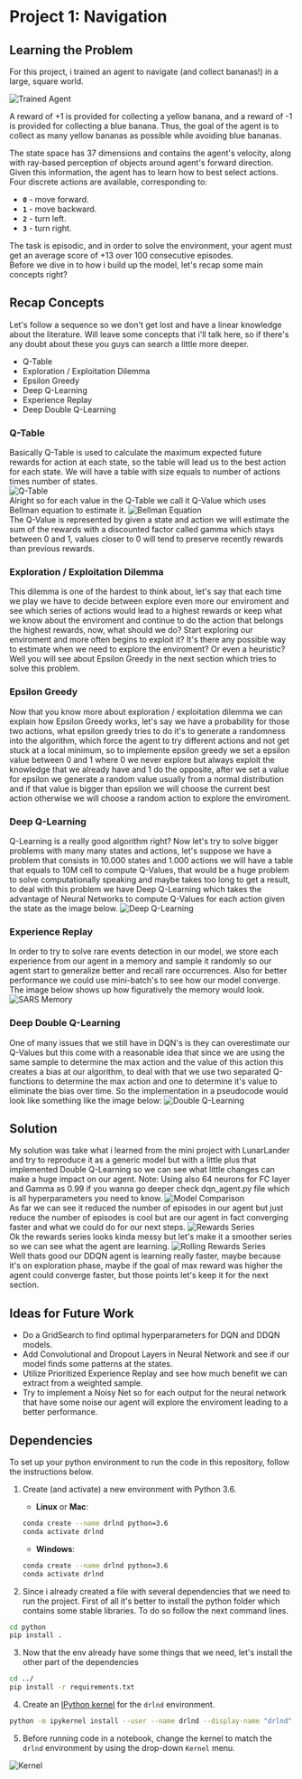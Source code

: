 [//]: # (Image References)

[image1]: https://user-images.githubusercontent.com/10624937/42135619-d90f2f28-7d12-11e8-8823-82b970a54d7e.gif "Trained Agent"
[image2]: https://user-images.githubusercontent.com/10624937/42386929-76f671f0-8106-11e8-9376-f17da2ae852e.png "Kernel"
[image3]: https://miro.medium.com/max/644/1*ll9SkIj-JzW1WGvAEp-9wg.png "Q-Table"
[image4]: https://miro.medium.com/max/538/1*raYvY38yWm4E4J3iYqv6dA.png "Bellman Equation"
[image5]: imgs/episodes.png "Model Comparison"
[image6]: imgs/rewards_series.png "Rewards Series"
[image7]: imgs/rolling_rewards_series.png "Rolling Rewards Series"
[image8]: https://paperswithcode.com/media/methods/b6cdb8f5-ea3a-4cca-9331-f951c984d63a_MBK7MUl.png "SARS Memory"
[image9]: https://cdn.analyticsvidhya.com/wp-content/uploads/2019/04/Screenshot-2019-04-16-at-5.46.01-PM.png "Deep Q-Learning"
[image10]: https://images3.programmersought.com/637/5d/5d4d7814d1fcdc7c8c5ffeee151721fd.png "Double Q-Learning"

# Project 1: Navigation

## Learning the Problem

For this project, i trained an agent to navigate (and collect bananas!) in a large, square world.  

![Trained Agent][image1]

A reward of +1 is provided for collecting a yellow banana, and a reward of -1 is provided for collecting a blue banana. Thus, the goal of the agent is to collect as many yellow bananas as possible while avoiding blue bananas.  

The state space has 37 dimensions and contains the agent's velocity, along with ray-based perception of objects around agent's forward direction. Given this information, the agent has to learn how to best select actions. Four discrete actions are available, corresponding to:
- **`0`** - move forward.
- **`1`** - move backward.
- **`2`** - turn left.
- **`3`** - turn right.

The task is episodic, and in order to solve the environment, your agent must get an average score of +13 over 100 consecutive episodes.<br>
Before we dive in to how i build up the model, let's recap some main concepts right?

## Recap Concepts
Let's follow a sequence so we don't get lost and have a linear knowledge about the literature. Will leave some concepts that i'll talk here, so if there's any doubt about these you guys can search a little more deeper.
- Q-Table
- Exploration / Exploitation Dilemma
- Epsilon Greedy
- Deep Q-Learning
- Experience Replay
- Deep Double Q-Learning

### Q-Table
Basically Q-Table is used to calculate the maximum expected future rewards for action at each state, so the table will lead us to the best action for each state. We will have a table with size equals to number of actions times number of states.<br>
![Q-Table][image3]<br>
Alright so for each value in the Q-Table we call it Q-Value which uses Bellman equation to estimate it.
![Bellman Equation][image4]<br>
The Q-Value is represented by given a state and action we will estimate the sum of the rewards with a discounted factor called gamma which stays between 0 and 1, values closer to 0 will tend to preserve recently rewards than previous rewards.
### Exploration / Exploitation Dilemma
This dilemma is one of the hardest to think about, let's say that each time we play we have to decide between explore even more our enviroment and see which series of actions would lead to a highest rewards or keep what we know about the enviroment and continue to do the action that belongs the highest rewards, now, what should we do? Start exploring our enviroment and more often begins to exploit it? It's there any possible way to estimate when we need to explore the enviroment? Or even a heuristic? Well you will see about Epsilon Greedy in the next section which tries to solve this problem.
### Epsilon Greedy
Now that you know more about exploration / exploitation dilemma we can explain how Epsilon Greedy works, let's say we have a probability for those two actions, what epsilon greedy tries to do it's to generate a randomness into the algorithm, which force the agent to try different actions and not get stuck at a local minimum, so to implemente epsilon greedy we set a epsilon value between 0 and 1 where 0 we never explore but always exploit the knowledge that we already have and 1 do the opposite, after we set a value for epsilon we generate a random value usually from a normal distribution and if that value is bigger than epsilon we will choose the current best action otherwise we will choose a random action to explore the enviroment.
### Deep Q-Learning
Q-Learning is a really good algorithm right? Now let's try to solve bigger problems with many many states and actions, let's suppose we have a problem that consists in 10.000 states and 1.000 actions we will have a table that equals to 10M cell to compute Q-Values, that would be a huge problem to solve computationally speaking and maybe takes too long to get a result, to deal with this problem we have Deep Q-Learning which takes the advantage of Neural Networks to compute Q-Values for each action given the state as the image below.
![Deep Q-Learning][image9]

### Experience Replay
In order to try to solve rare events detection in our model, we store each experience from our agent in a memory and sample it randomly so our agent start to generalize better and recall rare occurrences. Also for better performance we could use mini-batch's to see how our model converge. The image below shows up how figuratively the memory would look.
![SARS Memory][image8]
### Deep Double Q-Learning
One of many issues that we still have in DQN's is they can overestimate our Q-Values but this come with a reasonable idea that since we are using the same sample to determine the max action and the value of this action this creates a bias at our algorithm, to deal with that we use two separated Q-functions to determine the max action and one to determine it's value to eliminate the bias over time. So the implementation in a pseudocode would look like something like the image below:
![Double Q-Learning][image10]
## Solution
My solution was take what i learned from the mini project with LunarLander and try to reproduce it as a generic model but with a little plus that implemented Double Q-Learning so we can see what little changes can make a huge impact on our agent.
Note: Using also 64 neurons for FC layer and Gamma as 0.99 if you wanna go deeper check dqn_agent.py file which is all hyperparameters you need to know.
![Model Comparison][image5]<br>
As far we can see it reduced the number of episodes in our agent but just reduce the number of episodes is cool but are our agent in fact converging faster and what we could do for our next steps.
![Rewards Series][image6]<br>
Ok the rewards series looks kinda messy but let's make it a smoother series so we can see what the agent are learning.
![Rolling Rewards Series][image7]<br>
Well thats good our DDQN agent is learning really faster, maybe because it's on exploration phase, maybe if the goal of max reward was higher the agent could converge faster, but those points let's keep it for the next section.
## Ideas for Future Work
- Do a GridSearch to find optimal hyperparameters for DQN and DDQN models.
- Add Convolutional and Dropout Layers in Neural Network and see if our model finds some patterns at the states.
- Utilize Prioritized Experience Replay and see how much benefit we can extract from a weighted sample.
- Try to implement a Noisy Net so for each output for the neural network that have some noise our agent will explore the enviroment leading to a better performance.


## Dependencies

To set up your python environment to run the code in this repository, follow the instructions below.

1. Create (and activate) a new environment with Python 3.6.

	- __Linux__ or __Mac__: 
	```bash
	conda create --name drlnd python=3.6
	conda activate drlnd
	```
	- __Windows__: 
	```bash
	conda create --name drlnd python=3.6 
	conda activate drlnd
	```
	
2. Since i already created a file with several dependencies that we need to run the project. First of all it's better to install the python folder which contains some stable libraries. To do so follow the next command lines.
```bash
cd python
pip install .
```

3. Now that the env already have some things that we need, let's install the other part of the dependencies
```bash
cd ../
pip install -r requirements.txt
```

4. Create an [IPython kernel](http://ipython.readthedocs.io/en/stable/install/kernel_install.html) for the `drlnd` environment.  
```bash
python -m ipykernel install --user --name drlnd --display-name "drlnd"
```

5. Before running code in a notebook, change the kernel to match the `drlnd` environment by using the drop-down `Kernel` menu. 

![Kernel][image2]